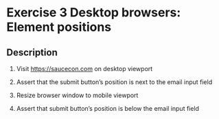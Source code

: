 # Exercise 3 Desktop browsers: Element positions

## Description
1. Visit https://saucecon.com on desktop viewport

2. Assert that the submit button’s position is next to the email input field

3. Resize browser window to mobile viewport

4. Assert that submit button’s position is below the email input field
